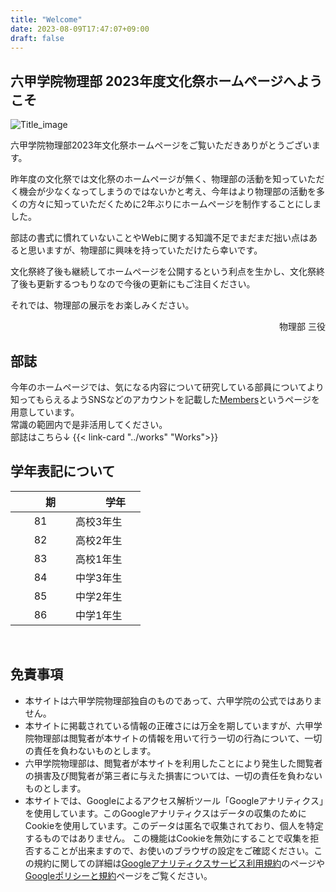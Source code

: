```yaml
---
title: "Welcome"
date: 2023-08-09T17:47:07+09:00
draft: false
---
```


## 六甲学院物理部 2023年度文化祭ホームページへようこそ

![Title_image](../img/title.png)

六甲学院物理部2023年文化祭ホームページをご覧いただきありがとうございます。

昨年度の文化祭では文化祭のホームページが無く、物理部の活動を知っていただく機会が少なくなってしまうのではないかと考え、今年はより物理部の活動を多くの方々に知っていただくために2年ぶりにホームページを制作することにしました。

部誌の書式に慣れていないことやWebに関する知識不足でまだまだ拙い点はあると思いますが、物理部に興味を持っていただけたら幸いです。

文化祭終了後も継続してホームページを公開するという利点を生かし、文化祭終了後も更新するつもりなので今後の更新にもご注目ください。

それでは、物理部の展示をお楽しみください。

<div align="right">物理部 三役</div>


## 部誌
今年のホームページでは、気になる内容について研究している部員についてより知ってもらえるようSNSなどのアカウントを記載した[Members](../members/)というページを用意しています。<br>
常識の範囲内で是非活用してください。<br>
部誌はこちら↓
{{< link-card "../works" "Works">}}

## 学年表記について
　　期　　 |　　学年　　
:---:|---
81 | 高校3年生
82 | 高校2年生
83 | 高校1年生
84 | 中学3年生
85 | 中学2年生
86 | 中学1年生

<br />

## 免責事項
* 本サイトは六甲学院物理部独自のものであって、六甲学院の公式ではありません。
* 本サイトに掲載されている情報の正確さには万全を期していますが、六甲学院物理部は閲覧者が本サイトの情報を用いて行う一切の行為について、一切の責任を負わないものとします。
* 六甲学院物理部は、閲覧者が本サイトを利用したことにより発生した閲覧者の損害及び閲覧者が第三者に与えた損害については、一切の責任を負わないものとします。
* 本サイトでは、Googleによるアクセス解析ツール「Googleアナリティクス」を使用しています。このGoogleアナリティクスはデータの収集のためにCookieを使用しています。このデータは匿名で収集されており、個人を特定するものではありません。
この機能はCookieを無効にすることで収集を拒否することが出来ますので、お使いのブラウザの設定をご確認ください。この規約に関しての詳細は[Googleアナリティクスサービス利用規約](https://marketingplatform.google.com/about/analytics/terms/jp/)のページや[Googleポリシーと規約](https://policies.google.com/technologies/ads?hl=ja)ページをご覧ください。